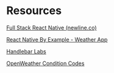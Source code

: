 # Resources

[Full Stack React Native (newline.co)](https://www.newline.co/books/fullstack-react-native/welcome)

[React Native By Example - Weather App](https://www.reactnativebyexample.com/)

[Handlebar Labs](https://github.com/HandlebarLabs)

[OpenWeather Condition Codes](https://openweathermap.org/weather-conditions#Weather-Condition-Codes-2)
